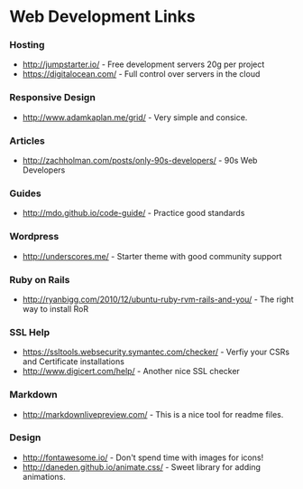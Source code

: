 Web Development Links
============

### Hosting
- http://jumpstarter.io/ - Free development servers 20g per project
- https://digitalocean.com/ - Full control over servers in the cloud

### Responsive Design
 - http://www.adamkaplan.me/grid/ - Very simple and consice.

### Articles
- http://zachholman.com/posts/only-90s-developers/ - 90s Web Developers

### Guides
- http://mdo.github.io/code-guide/ - Practice good standards

### Wordpress
- http://underscores.me/ - Starter theme with good community support

### Ruby on Rails
- http://ryanbigg.com/2010/12/ubuntu-ruby-rvm-rails-and-you/ - The right way to install RoR

### SSL Help
- https://ssltools.websecurity.symantec.com/checker/ - Verfiy your CSRs and Certificate installations
- http://www.digicert.com/help/ - Another nice SSL checker

### Markdown
- http://markdownlivepreview.com/ - This is a nice tool for readme files.

### Design
- http://fontawesome.io/ - Don't spend time with images for icons!
- http://daneden.github.io/animate.css/ - Sweet library for adding animations.
